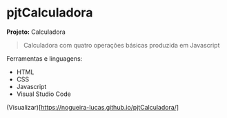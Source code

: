 # pjtCalculadora
**Projeto:** Calculadora
> Calculadora com quatro operações básicas produzida em Javascript

Ferramentas e linguagens:
  * HTML
  * CSS
  * Javascript
  * Visual Studio Code

(Visualizar)[https://nogueira-lucas.github.io/pjtCalculadora/]

